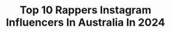 ---
title: Top 10 Rappers Instagram Influencers In Australia In 2024
description: >-
  Find top rappers Instagram influencers in Australia in 2024. Most popular hashtags: #music #newmusic #rap.
platform: Instagram
hits: 18
text_top: Identify the most popular Instagram profiles on inBeat.
text_bottom: Our database holds 18 Instagram influencers like this in Australia for you to connect with.
profiles:
  - username: "samir_ghishing"
    fullname: >-
      VTEN
    bio: >-
      lyricist,Singer,Rapper,Producer from kathmandu Nepal Contact VTEN for Business and Inquiries Email : samirghising0714@gmail.com
    location: "Australia"
    followers: 323331
    engagement: 654
    commentsToLikes: 0.012125
    id: ck5qdn8siwejc0i11k69thm4m
    verified: true
    hashtags: "#vtenliveinsydney, #nepkor, #dontjudgemevten, #hallagang"
  - username: "lawd_lance43_icefam"
    fullname: >-
      I  C E F A M I L Y
    bio: >-
      I aint a rapper but il nap ya!! . ❤️ ACL LAWD LANCE aka KING OF THE WEST aka BIG POPZ aka THE MILKY BAR KID aka ALONZO aka THE ARMY PULOU #43
    location: "Australia"
    followers: 18013
    engagement: 469
    commentsToLikes: 0.051216
    id: ck6tx7nuiwabu0j71qzbztd60
    verified: false
    hashtags: "#78, #43, #icefam, #castille"
  - username: "aprilrosepengilly"
    fullname: >-
      April Rose Pengilly
    bio: >-
      Chloe from @neighbours ⠀⠀⠀⠀⠀⠀⠀⠀⠀ Actress, fast walker, secret rapper. 🏆 Best Daytime Star Award-winner ✨ Aran Michael Management
    location: "Australia"
    followers: 135229
    engagement: 266
    commentsToLikes: 0.072954
    id: ck5cgz64wpti40i11cuoigizb
    verified: true
    hashtags: ""
  - username: "jmillaofficial"
    fullname: >-
      J-MILLA
    bio: >-
      🎙Rapper/songwriter📝 Management: aum@aum.net.au Email: contact@jmilla.com.au
    location: "Australia"
    followers: 19298
    engagement: 623
    commentsToLikes: 0.036292
    id: ck5zsqfztz03j0i14se5a061n
    verified: false
    hashtags: "#alwayswasalwayswillbe, #bigsound20, #60k, #didgeridoo"
  - username: "itsmequeen.p"
    fullname: >-
      Queen P 👑 aka P-UniQue
    bio: >-
      Female rapper making it happen 🇸🇸🙌🏿 For bookings contact Agent: will@pipersson.co Manager: tom@pipersson.co
    location: "Australia"
    followers: 8138
    engagement: 296
    commentsToLikes: 0.067789
    id: ck5zwra8z6mbx0i141q13vbh9
    verified: false
    hashtags: "#llk, #llm"
  - username: "completeperth"
    fullname: >-
      COMPLETE
    bio: >-
      🎤 Rapper 🍜 Noodle Enthusiast Bookings: matt@nicheproductions.com.au THE MOVE OVER TOUR ⬇️
    location: "Australia"
    followers: 44177
    engagement: 348
    commentsToLikes: 0.068035
    id: ck6tta3w79gk30j71ekru5wfl
    verified: false
    hashtags: "#riseoftheward"
  - username: "doctor_tasty"
    fullname: >-
      DR TASTY
    bio: >-
      • twentytwo 💥 • FEMALE RAPPER 🎤 🙏TRUST THE PROCESS 🙏
    location: "Australia"
    followers: 4830
    engagement: 544
    commentsToLikes: 0.132801
    id: ck55jrz5zxmh50i115cml8rk8
    verified: false
    hashtags: "#rapper, #soundcloudrapper, #tasty, #producer"
  - username: "kidboing"
    fullname: >-
      Kid Boing
    bio: >-
      @iamblxnd <—— New account ❤️
    location: "Australia"
    followers: 18779
    engagement: 473
    commentsToLikes: 0.071345
    id: ck15u5wrelkbf0i19qv33esti
    verified: false
    hashtags: "#tiktokhumor, #trap, #singer, #unsignedartist"
  - username: "iprevailband"
    fullname: >-
      I Prevail
    bio: >-
      Grammy-nominated rock band from Detroit. New album ‘TRUE POWER’ out now. (///)
    location: "Australia"
    followers: 885004
    engagement: 518
    commentsToLikes: 0.011998
    id: ck1397tu3jyzn0i194z9kmj0c
    verified: true
    hashtags: "#music, #singer, #rock, #iprevail"
  - username: "desihiphopking"
    fullname: >-
      J.HIND
    bio: >-
      Artist/Executive CEO @kalidenalimusic Paving paths since 2009 🏴‍☠️ #JusticeForSidhuMoosewala Last Weapon - Official Video now playing!
    location: "Australia"
    followers: 72529
    engagement: 760
    commentsToLikes: 0.038071
    id: ck0u0d4l0te6p0i193r49x13v
    verified: false
    hashtags: "#indianhiphop, #mohalifornia, #unityalbum, #ihh"
---